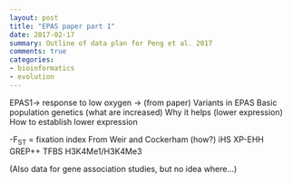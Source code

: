 ```yaml
---
layout: post
title: "EPAS paper part 1"
date: 2017-02-17
summary: Outline of data plan for Peng et al. 2017
comments: true
categories:
- bioinformatics
- evolution
---
```

EPAS1-> response to low oxygen -> (from paper)
Variants in EPAS
Basic population genetics (what are increased)
Why it helps (lower expression)
How to establish lower expression



-F<sub>ST</sub> = fixation index 
  From Weir and Cockerham (how?)
iHS
XP-EHH
GREP++
TFBS
H3K4Me1/H3K4Me3

(Also data for gene association studies, but no idea where...)